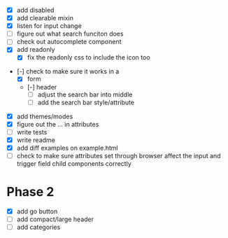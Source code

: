 - [x] add disabled
- [x] add clearable mixin
- [x] listen for input change
- [ ] figure out what search funciton does
- [ ] check out autocomplete component
- [x] add readonly
  - [x] fix the readonly css to include the icon too
- [-] check to make sure it works in a
  - [x] form
  - [-] header
    - [ ] adjust the search bar into middle
    - [ ] add the search bar style/attribute
- [x] add themes/modes
- [x] figure out the ... in attributes
- [ ] write tests
- [x] write readme
- [x] add diff examples on example.html
- [ ] check to make sure attributes set through browser affect the input and trigger field child components correctly

# Phase 2
- [x] add go button
- [ ] add compact/large header
- [ ] add categories